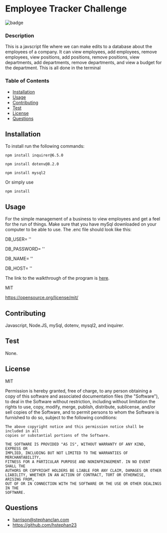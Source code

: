 # Employee Tracker Challenge
  
  ![badge](https://img.shields.io/badge/MIT-blue?logo=unlicense)

  ### Description

  This is a javscript file where we can make edits to a database about the employees of a company. It can view employees, add employees, remove employees, view positions, add positions, remove positions, view departments, add departments, remove departments, and view a budget for the department. This is all done in the terminal

  ### Table of Contents
  * [Installation](#-Installation)
  * [Usage](#-Usage)
  * [Contributing](#-Contributing)
  * [Test](#-Test)
  * [License](#-License)
  * [Questions](#-Questions)

  ## Installation
  To install run the following commands:
  ```
  npm install inquirer@6.5.0
  ```
  ```
  npm install dotenv@8.2.0
  ```
  ```
  npm install mysql2
  ```
  Or simply use
  ```
  npm install 
  ```
  ## Usage
  For the simple management of a business to view employees and get a feel for the run of things. Make sure that you have mySql downloaded on your computer to be able to use. The .enc file should look like this:

  DB_USER= '' 
  
  DB_PASSWORD= ''

  DB_NAME= ''

  DB_HOST= ''

  The link to the walkthrough of the program is [here](https://drive.google.com/file/d/1YtsNN8MZIYE_RVHF9mgBIIvhXkL6u5Q5/view?usp=share_link).

  MIT

  https://opensource.org/license/mit/

  ## Contributing
  Javascript, Node.JS, mySql, dotenv, mysql2, and inquirer.

  ## Test
  None.

  ## License 
  MIT 

  Permission is hereby granted, free of charge, to any person obtaining a copy
    of this software and associated documentation files (the "Software"), to deal
    in the Software without restriction, including without limitation the rights
    to use, copy, modify, merge, publish, distribute, sublicense, and/or sell
    copies of the Software, and to permit persons to whom the Software is
    furnished to do so, subject to the following conditions:
    
    The above copyright notice and this permission notice shall be included in all
    copies or substantial portions of the Software.
    
    THE SOFTWARE IS PROVIDED "AS IS", WITHOUT WARRANTY OF ANY KIND, EXPRESS OR
    IMPLIED, INCLUDING BUT NOT LIMITED TO THE WARRANTIES OF MERCHANTABILITY,
    FITNESS FOR A PARTICULAR PURPOSE AND NONINFRINGEMENT. IN NO EVENT SHALL THE
    AUTHORS OR COPYRIGHT HOLDERS BE LIABLE FOR ANY CLAIM, DAMAGES OR OTHER
    LIABILITY, WHETHER IN AN ACTION OF CONTRACT, TORT OR OTHERWISE, ARISING FROM,
    OUT OF OR IN CONNECTION WITH THE SOFTWARE OR THE USE OR OTHER DEALINGS IN THE
    SOFTWARE.

  ## Questions

  * harrison@stephanclan.com
  * https://github.com/hstephan23